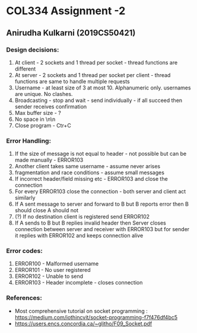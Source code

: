 # COL334 Assignment -2

## Anirudha Kulkarni (2019CS50421)

### Design decisions:

1. At client - 2 sockets and 1 thread per socket - thread functions are different 
2. At server - 2 sockets and 1 thread per socket per client - thread functions are same to handle multiple requests
3. Username - at least size of 3 at most 10. Alphanumeric only. usernames are unique. No clashes.
4. Broadcasting - stop and wait - send individually - if all succeed then sender receives confirmation
5. Max buffer size - ?
6. No space in \n\n
7. Close program - Ctr+C

### Error Handling:

1. If the size of message is not equal to header - not possible but can be made manually - ERROR103
2. Another client takes same username - assume never arises
3. fragmentation and race conditions - assume small messages
4. If incorrect header/field missing etc - ERROR103 and close the connection
5. For every ERROR103 close the connection - both server and client act similarly
6. If A sent message to server and forward to B but B reports error then B should close A should not
7. (?) If no destination client is registered send ERROR102  
8. If A sends to B but B replies invalid header then Server closes connection between server and receiver with ERROR103 but for sender it replies with ERROR102 and keeps connection alive



### Error codes:

1. ERROR100 - Malformed username
2. ERROR101 - No user registered
3. ERROR102 - Unable to send
4. ERROR103 - Header incomplete - closes connection

### References:

- Most comprehensive tutorial on socket programming : https://medium.com/iothincvit/socket-programming-f7f476df4bc5
- https://users.encs.concordia.ca/~glitho/F09_Socket.pdf


